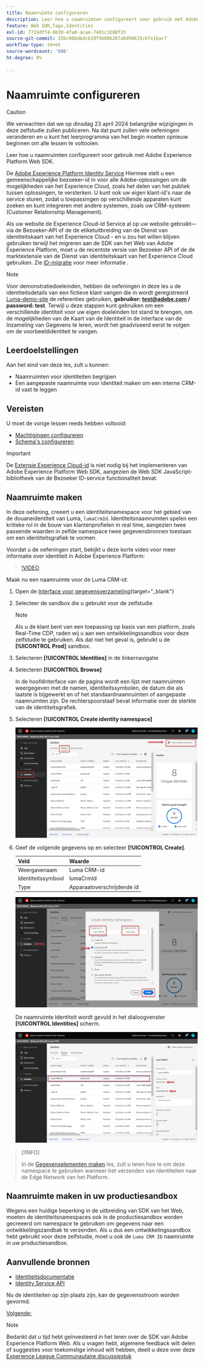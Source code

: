 ```yaml
---
title: Naamruimte configureren
description: Leer hoe u naamruimten configureert voor gebruik met Adobe Experience Platform Web SDK. Deze les maakt deel uit van de Zelfstudie Adobe Experience Cloud met Web SDK implementeren.
feature: Web SDK,Tags,Identities
exl-id: 7719dff4-6b30-4fa0-acae-7491c3208f15
source-git-commit: 15bc08bdbdcb19f5b086267a6d94615cbfe1bac7
workflow-type: tm+mt
source-wordcount: '686'
ht-degree: 0%

---
```


# Naamruimte configureren


>[!CAUTION]
>
>We verwachten dat we op dinsdag 23 april 2024 belangrijke wijzigingen in deze zelfstudie zullen publiceren. Na dat punt zullen vele oefeningen veranderen en u kunt het leerprogramma van het begin moeten opnieuw beginnen om alle lessen te voltooien.

Leer hoe u naamruimten configureert voor gebruik met Adobe Experience Platform Web SDK.

De [Adobe Experience Platform Identity Service](https://experienceleague.adobe.com/docs/id-service/using/home.html) Hiermee stelt u een gemeenschappelijke bezoeker-id in voor alle Adobe-oplossingen om de mogelijkheden van het Experience Cloud, zoals het delen van het publiek tussen oplossingen, te versterken. U kunt ook uw eigen klant-id&#39;s naar de service sturen, zodat u toepassingen op verschillende apparaten kunt zoeken en kunt integreren met andere systemen, zoals uw CRM-systeem (Customer Relationship Management).

Als uw website de Experience Cloud-id Service al op uw website gebruikt—via de Bezoeker-API of de de etiketuitbreiding van de Dienst van identiteitskaart van het Experience Cloud - en u zou het willen blijven gebruiken terwijl het migreren aan de SDK van het Web van Adobe Experience Platform, moet u de recentste versie van Bezoeker API of de de marktextensie van de Dienst van identiteitskaart van het Experience Cloud gebruiken. Zie [ID-migratie](https://experienceleague.adobe.com/docs/experience-platform/edge/identity/overview.html?lang=en) voor meer informatie .

>[!NOTE]
>
> Voor demonstratiedoeleinden, hebben de oefeningen in deze les u de identiteitsdetails van een fictieve klant vangen die in wordt geregistreerd [Luma-demo-site](https://luma.enablementadobe.com/content/luma/us/en.html) de referenties gebruiken, **gebruiker: test@adobe.com / password: test**. Terwijl u deze stappen kunt gebruiken om een verschillende identiteit voor uw eigen doeleinden tot stand te brengen, om de mogelijkheden van de Kaart van de Identiteit in de interface van de Inzameling van Gegevens te leren, wordt het geadviseerd eerst te volgen om de voorbeeldidentiteit te vangen.

## Leerdoelstellingen

Aan het eind van deze les, zult u kunnen:

* Naamruimten voor identiteiten begrijpen
* Een aangepaste naamruimte voor identiteit maken om een interne CRM-id vast te leggen


## Vereisten

U moet de vorige lessen reeds hebben voltooid:

* [Machtigingen configureren](configure-permissions.md)
* [Schema&#39;s configureren](configure-schemas.md)

>[!IMPORTANT]
>
>De [Extensie Experience Cloud-id](https://exchange.adobe.com/experiencecloud.details.100160.adobe-experience-cloud-id-launch-extension.html) is niet nodig bij het implementeren van Adobe Experience Platform Web SDK, aangezien de Web SDK JavaScript-bibliotheek van de Bezoeker ID-service functionaliteit bevat.

## Naamruimte maken

In deze oefening, creeert u een identiteitsnamespace voor het gebied van de douaneidentiteit van Luma, `lumaCrmId`. Identiteitsnaamruimten spelen een kritieke rol in de bouw van klantenprofielen in real time, aangezien twee passende waarden in zelfde namespace twee gegevensbronnen toestaan om een identiteitsgrafiek te vormen.

Voordat u de oefeningen start, bekijkt u deze korte video voor meer informatie over identiteit in Adobe Experience Platform:
>[!VIDEO](https://video.tv.adobe.com/v/27841?learn=on)

Maak nu een naamruimte voor de Luma CRM-id:

1. Open de [Interface voor gegevensverzameling](https://launch.adobe.com/){target="_blank"}
1. Selecteer de sandbox die u gebruikt voor de zelfstudie

   >[!NOTE]
   >
   >Als u de klant bent van een toepassing op basis van een platform, zoals Real-Time CDP, raden wij u aan een ontwikkelingssandbox voor deze zelfstudie te gebruiken. Als dat niet het geval is, gebruikt u de **[!UICONTROL Prod]** sandbox.

1. Selecteren **[!UICONTROL Identities]** in de linkernavigatie
1. Selecteren **[!UICONTROL Browse]**

   In de hoofdinterface van de pagina wordt een lijst met naamruimten weergegeven met de namen, identiteitssymbolen, de datum die als laatste is bijgewerkt en of het standaardnaamruimten of aangepaste naamruimten zijn. De rechterspoorstaaf bevat informatie over de sterkte van de identiteitsgrafiek.

1. Selecteren **[!UICONTROL Create identity namespace]**

   ![Identiteiten weergeven](assets/configure-identities-screen.png)

1. Geef de volgende gegevens op en selecteer **[!UICONTROL Create]**.

   | Veld | Waarde |
   |---------------|-----------|
   | Weergavenaam | Luma CRM-id |
   | Identiteitssymbool | lumaCrmId |
   | Type | Apparaatoverschrijdende id |


   ![Naamruimten maken](assets/identities-create-namespace.png)


   De naamruimte Identiteit wordt gevuld in het dialoogvenster **[!UICONTROL Identities]** scherm.

   ![Naamruimten maken](assets/configure-identities-namespace-lumaCrmId.png)


>[!INFO]
>
> In de [Gegevenselementen maken](create-data-elements.md) les, zult u leren hoe te om deze namespace te gebruiken wanneer het verzenden van identiteiten naar de Edge Network van het Platform.

## Naamruimte maken in uw productiesandbox

Wegens een huidige beperking in de uitbreiding van SDK van het Web, moeten de identiteitsnamespaces ook in de productiesandbox worden gecreeerd om namespace te gebruiken om gegevens naar een ontwikkelingszandbak te verzenden. Als u dus een ontwikkelingssandbox hebt gebruikt voor deze zelfstudie, moet u ook de `Luma CRM ID` naamruimte in uw productiesandbox.

## Aanvullende bronnen

* [Identiteitsdocumentatie](https://experienceleague.adobe.com/docs/experience-platform/identity/home.html?lang=nl)
* [Identity Service API](https://www.adobe.io/experience-platform-apis/references/identity-service/)

Nu de identiteiten op zijn plaats zijn, kan de gegevensstroom worden gevormd.

[Volgende: ](configure-datastream.md)

>[!NOTE]
>
>Bedankt dat u tijd hebt geïnvesteerd in het leren over de SDK van Adobe Experience Platform Web. Als u vragen hebt, algemene feedback wilt delen of suggesties voor toekomstige inhoud wilt hebben, deelt u deze over deze [Experience League Communautaire discussiestuk](https://experienceleaguecommunities.adobe.com/t5/adobe-experience-platform-launch/tutorial-discussion-implement-adobe-experience-cloud-with-web/td-p/444996)
